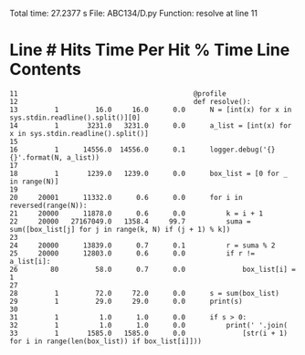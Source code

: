 Total time: 27.2377 s
File: ABC134/D.py
Function: resolve at line 11

Line #      Hits         Time  Per Hit   % Time  Line Contents
==============================================================
    11                                           @profile
    12                                           def resolve():
    13         1         16.0     16.0      0.0      N = [int(x) for x in sys.stdin.readline().split()][0]
    14         1       3231.0   3231.0      0.0      a_list = [int(x) for x in sys.stdin.readline().split()]
    15                                           
    16         1      14556.0  14556.0      0.1      logger.debug('{} {}'.format(N, a_list))
    17                                           
    18         1       1239.0   1239.0      0.0      box_list = [0 for _ in range(N)]
    19                                           
    20     20001      11332.0      0.6      0.0      for i in reversed(range(N)):
    21     20000      11878.0      0.6      0.0          k = i + 1
    22     20000   27167049.0   1358.4     99.7          suma = sum([box_list[j] for j in range(k, N) if (j + 1) % k])
    23                                           
    24     20000      13839.0      0.7      0.1          r = suma % 2
    25     20000      12803.0      0.6      0.0          if r != a_list[i]:
    26        80         58.0      0.7      0.0              box_list[i] = 1
    27                                           
    28         1         72.0     72.0      0.0      s = sum(box_list)
    29         1         29.0     29.0      0.0      print(s)
    30                                           
    31         1          1.0      1.0      0.0      if s > 0:
    32         1          1.0      1.0      0.0          print(' '.join(
    33         1       1585.0   1585.0      0.0              [str(i + 1) for i in range(len(box_list)) if box_list[i]]))